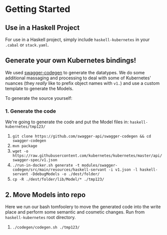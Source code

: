 Getting Started
===============

## Use in a Haskell Project

For use in a Haskell project, simply include `haskell-kubernetes` in your `.cabal` or `stack.yaml`.

## Generate your own Kubernetes bindings!

We used [swagger-codegen](https://github.com/swagger-api/swagger-codegen) to generate the datatypes. We do some additional massaging and processing to deal with some of Kubernetes' nuances (they *really* like to prefix object names with `v1.`) and use a custom template to generate the Models.

To generate the source yourself:

### 1. Generate the code

We're going to generate the code and put the Model files in: `haskell-kubernetes/tmp123/`

1. `git clone https://github.com/swagger-api/swagger-codegen && cd swagger-codegen`
2. `mvn package`
3. `wget -o https://raw.githubusercontent.com/kubernetes/kubernetes/master/api/swagger-spec/v1.json`
3. `./run-in-docker.sh generate -t modules/swagger-codegen/src/main/resources/haskell-servant -i v1.json -l haskell-servant -DdebugModels -o ./dest/folder/`
4. `cp -R ./dest/folder/lib/Model/* ./tmp123/`

## 2. Move Models into repo

Here we run our bash tomfoolery to move the generated code into the write place and perform some semantic and cosmetic changes. Run from `haskell-kubernetes` root directory.

1. `./codegen/codegen.sh ./tmp123/`
